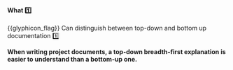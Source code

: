 <div id="title">

#### What :one:

</div>

<span id="prereqs"></span>

<span id="outcomes">{{glyphicon_flag}} Can distinguish between top-down and bottom up documentation :one:</span>

<div id="body">

**When writing project documents, a top-down breadth-first explanation is easier to understand than a bottom-up one.**
 

</div>

<div id="extras">
</div>